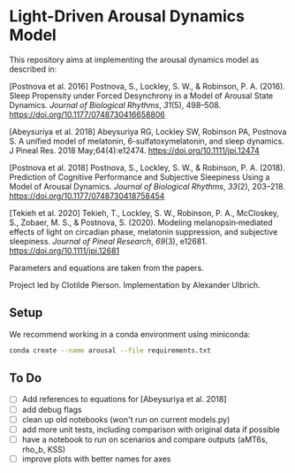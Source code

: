 # Light-Driven Arousal Dynamics Model

This repository aims at implementing the arousal dynamics model as described in:

[Postnova et al. 2016] Postnova, S., Lockley, S. W., & Robinson, P. A. (2016). Sleep Propensity under Forced Desynchrony in a Model of Arousal State Dynamics. _Journal of Biological Rhythms_, _31_(5), 498–508. https://doi.org/10.1177/0748730416658806

[Abeysuriya et al. 2018] Abeysuriya RG, Lockley SW, Robinson PA, Postnova S. A unified model of melatonin, 6-sulfatoxymelatonin, and sleep dynamics. J Pineal Res. 2018 May;64(4):e12474. https://doi.org/10.1111/jpi.12474 

[Postnova et al. 2018] Postnova, S., Lockley, S. W., & Robinson, P. A. (2018). Prediction of Cognitive Performance and Subjective Sleepiness Using a Model of Arousal Dynamics. _Journal of Biological Rhythms_, _33_(2), 203–218. https://doi.org/10.1177/0748730418758454

[Tekieh et al. 2020] Tekieh, T., Lockley, S. W., Robinson, P. A., McCloskey, S., Zobaer, M. S., & Postnova, S. (2020). Modeling melanopsin‐mediated effects of light on circadian phase, melatonin suppression, and subjective sleepiness. _Journal of Pineal Research_, _69_(3), e12681. https://doi.org/10.1111/jpi.12681

Parameters and equations are taken from the papers.

Project led by Clotilde Pierson. Implementation by Alexander Ulbrich.

## Setup 

We recommend working in a conda environment using miniconda:

```sh
conda create --name arousal --file requirements.txt
```

## To Do

- [ ] Add references to equations for [Abeysuriya et al. 2018]
- [ ] add debug flags
- [ ] clean up old notebooks (won't run on current models.py)
- [ ] add more unit tests, including comparison with original data if possible
- [ ] have a notebook to run on scenarios and compare outputs (aMT6s, rho_b, KSS)
- [ ] improve plots with better names for axes
